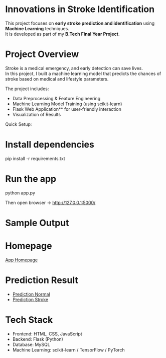 
#  Innovations in Stroke Identification

This project focuses on **early stroke prediction and identification** using **Machine Learning** techniques.  
It is developed as part of my **B.Tech Final Year Project**.  

#  Project Overview
Stroke is a medical emergency, and early detection can save lives.  
In this project, I built a machine learning model that predicts the chances of stroke based on medical and lifestyle parameters.  

The project includes:  
- Data Preprocessing & Feature Engineering  
- Machine Learning Model Training (using scikit-learn)  
- Flask Web Application** for user-friendly interaction  
- Visualization of Results
  
 Quick Setup:
# Install dependencies
pip install -r requirements.txt

# Run the app
python app.py 

Then open browser → http://127.0.0.1:5000/

#   Sample Output
# Homepage 
[App Homepage](https://github.com/Divyasree1405/Stroke-Prediction-Project/blob/main/stroke%20identification/Screenshots/home_page.png)
# Prediction Result
- [Prediction Normal](https://github.com/Divyasree1405/Stroke-Prediction-Project/blob/main/stroke%20identification/Screenshots/result.png)
- [Prediction Stroke](https://github.com/Divyasree1405/Stroke-Prediction-Project/blob/main/stroke%20identification/Screenshots/result_page.png)


#    Tech Stack
- Frontend: HTML, CSS, JavaScript
- Backend: Flask (Python)
- Database: MySQL
- Machine Learning: scikit-learn / TensorFlow / PyTorch
